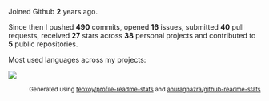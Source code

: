 Joined Github **2** years ago.

Since then I pushed **490** commits, opened **16** issues, submitted **40** pull requests, received **27** stars across **38** personal projects and contributed to **5** public repositories.

Most used languages across my projects:


<img src="https://github-readme-stats.vercel.app/api/top-langs/?username=avidraghav&layout=compact&theme=buefy&hide_border=true" />

<p align="right"><sub>Generated using <a href="https://github.com/marketplace/actions/profile-readme-stats">teoxoy/profile-readme-stats</a> and <a href="https://github.com/anuraghazra/github-readme-stats">anuraghazra/github-readme-stats </a></sub></p>
